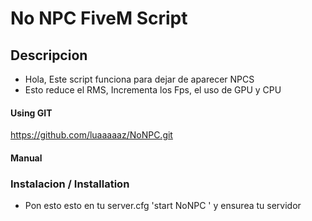 # No NPC FiveM Script

## Descripcion

- Hola, Este script funciona para dejar de aparecer NPCS
- Esto reduce el RMS, Incrementa los Fps, el uso de GPU y CPU


#### Using GIT

https://github.com/luaaaaaz/NoNPC.git

#### Manual
### Instalacion / Installation

- Pon esto esto en tu server.cfg 'start NoNPC ' y ensurea tu servidor
